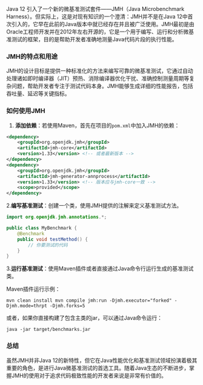 Java 12 引入了一个新的微基准测试套件——JMH（Java Microbenchmark Harness）。但实际上，这是对现有知识的一个澄清：JMH并不是在Java 12中首次引入的，它早在此前的Java版本中就已经存在并且被广泛使用。JMH最初是由Oracle工程师开发并在2012年左右开源的，它是一个用于编写、运行和分析微基准测试的框架，目的是帮助开发者准确地测量Java代码片段的执行性能。

### JMH的特点和用途

JMH的设计目标是提供一种标准化的方法来编写可靠的微基准测试，它通过自动处理诸如即时编译器（JIT）预热、消除编译器优化干扰、准确控制测量周期等复杂问题，帮助开发者专注于测试代码本身。JMH能够生成详细的性能报告，包括吞吐量、延迟等关键指标。

### 如何使用JMH

1. **添加依赖**：若使用Maven，首先在项目的`pom.xml`中加入JMH的依赖：
```xml
<dependency>
    <groupId>org.openjdk.jmh</groupId>
    <artifactId>jmh-core</artifactId>
    <version>1.33</version> <!-- 或者最新版本 -->
</dependency>
<dependency>
    <groupId>org.openjdk.jmh</groupId>
    <artifactId>jmh-generator-annprocess</artifactId>
    <version>1.33</version> <!-- 版本应与jmh-core一致 -->
    <scope>provided</scope>
</dependency>
```
2.**编写基准测试**：创建一个类，使用JMH提供的注解来定义基准测试方法。
```java
import org.openjdk.jmh.annotations.*;

public class MyBenchmark {
    @Benchmark
    public void testMethod() {
        // 你要测试的代码
    }
}
```
3.**运行基准测试**：使用Maven插件或者直接通过Java命令行运行生成的基准测试类。

Maven插件运行示例：

```shell
mvn clean install mvn compile jmh:run -Djmh.executor="forked" -Djmh.mode=thrpt -Djmh.forks=5
```
或者，如果你直接构建了包含主类的jar，可以通过Java命令运行：
```
java -jar target/benchmarks.jar
```
### 总结

虽然JMH并非Java 12的新特性，但它在Java性能优化和基准测试领域扮演着极其重要的角色，是进行Java微基准测试的首选工具。随着Java生态的不断进步，掌握JMH的使用对于追求代码极致性能的开发者来说是非常有价值的。